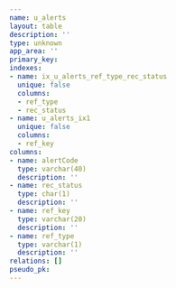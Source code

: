 ```yaml
---
name: u_alerts
layout: table
description: ''
type: unknown
app_area: ''
primary_key: 
indexes:
- name: ix_u_alerts_ref_type_rec_status
  unique: false
  columns:
  - ref_type
  - rec_status
- name: u_alerts_ix1
  unique: false
  columns:
  - ref_key
columns:
- name: alertCode
  type: varchar(40)
  description: ''
- name: rec_status
  type: char(1)
  description: ''
- name: ref_key
  type: varchar(20)
  description: ''
- name: ref_type
  type: varchar(1)
  description: ''
relations: []
pseudo_pk: 
---
```


